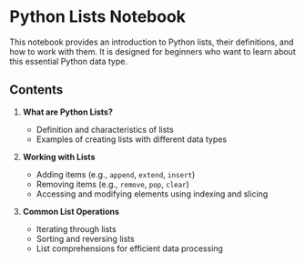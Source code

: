 # Python Lists Notebook

This notebook provides an introduction to Python lists, their definitions, and how to work with them. It is designed for beginners who want to learn about this essential Python data type.

## Contents

1. **What are Python Lists?**
   - Definition and characteristics of lists
   - Examples of creating lists with different data types

2. **Working with Lists**
   - Adding items (e.g., `append`, `extend`, `insert`)
   - Removing items (e.g., `remove`, `pop`, `clear`)
   - Accessing and modifying elements using indexing and slicing

3. **Common List Operations**
   - Iterating through lists
   - Sorting and reversing lists
   - List comprehensions for efficient data processing
